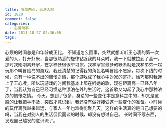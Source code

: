 ```yaml
---
title: 凌晨两点，无法入眠
id: 1820
comment: false
categories:
  - 心情琐事
date: 2011-10-27 02:36:00
tags:
---
```


心烦的时间总是和年龄成正比。
不知道怎么回事，突然就想听听王心凌的第一次爱的人，打开虾米，当那很熟悉的旋律钻近我的耳朵时，我一下就被拉到了高一。
那时我刚刚离开家，在学校住宿很不习惯。我和家里最多的联系就是我和弟弟一起玩那个叫冒险岛的游戏，我还清楚的记得我的角色名叫冒险不忘家，每次下线的时侯，总有一种说不出的惆怅之情，那个游戏成了我心中对家的寄托，恰巧那时我迷上了王心凌，所以玩游戏的时间我基本上都在听她的歌，现在距离高一已经八年了，当我认为自己已经习惯这种漂泊在外的生活时，这首歌又勾起了我心中那种浓浓的惆怅之情。
今天，想到了很多，身边的一些变化本是意料之中的，却又是这般的让我措手不及，突然才意识到，我还没有做好接受这一些变化的准备。小时候的玩伴离我越来越远，与家人一年也难得能聚几天，这样的生活真的是自己想要的吗，当我在对别人的生活侃侃而谈的时候，却没有想过自己。
长时间不写东西，发现自己越发的意识流了。